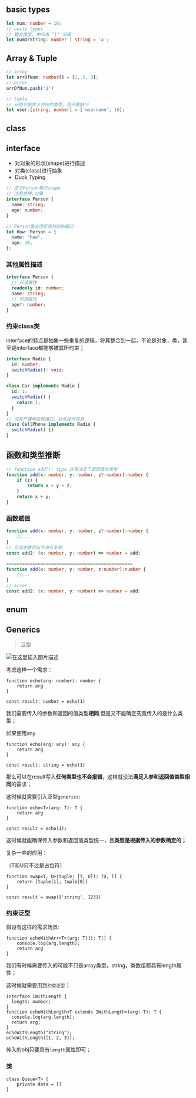 ## basic types

```ts
let num: number = 10;
// unite types
// 联合类型，中间用 "|" 分隔
let numOrString: number | string = 'a';
```



## Array & Tuple

```ts
// array
let arrOfNum: number[] = [1, 2, 3];
// error
arrOfNum.push('1')

// tuple
// 元组只能放入对应的类型，且不能缺少
let user:[string, number] = ['username', 18];
```



## class





## interface

- 对对象的形状(shape)进行描述
- 对类(class)进行抽象
- Duck Typing

```ts
// 定义Person类的shape
// 注意使用;分隔
interface Person {
  name: string;
  age: number;
}

// Person类必须实现对应的接口
let How: Person = {
  name: "how",
  age: 18,
};
```

### 其他属性描述

```ts
interface Person {
  // 只读属性
  readonly id: number;
  name: string;
  // 可选属性
  age?: number;
}
```

### 约束class类

interface的特点是抽象一些重复的逻辑，将其整合到一起，不论是对象，类，甚至是interface都能够被其所约束；

```ts
interface Radio {
  id: number;
  switchRadio(): void;
}

class Car implements Radio {
  id: 1;
  switchRadio() {
    return 1;
  }
}
// 没有严谨地实现接口，会有提示信息
class CellPhone implements Radio {
  switchRadio() {}
}
```



## 函数和类型推断

```ts
// function add(): type 这里决定了返回值的类型
function add(x: number, y: number, z?:number):number {
    if (z) {
        return x + y + z;
    }
    return x + y;
}
```

### 函数赋值

```ts
function add(x: number, y: number, z?:number):number {
    //...
}
// 可选参数可以不进行复制
const add2: (x: number, y: number) => number = add;

================================================
function add(x: number, y: number, z:number):number {
    //...
}
// error	
const add2: (x: number, y: number) => number = add;
```





## enum



## Generics

>  泛型

![在这里插入图片描述](https://img-blog.csdnimg.cn/20201126090645436.png?x-oss-process=image/watermark,type_ZmFuZ3poZW5naGVpdGk,shadow_10,text_aHR0cHM6Ly9ibG9nLmNzZG4ubmV0L1pIZ29nb2dvaGE=,size_16,color_FFFFFF,t_70#pic_center)

考虑这样一个需求：

```tsx
function echo(arg: number): number {
    return arg
}

const result: number = echo(1)
```

我们需要传入的参数和返回的值类型**相同**,但是又不能确定究竟传入的是什么类型；

如果使用any

```tsx
function echo(arg: any): any {
    return arg
}

const result: string = echo(1)
```

那么可以在result写入**任何类型也不会报错**，这样就没法**满足入参和返回值类型相同**的需求；



这时候就需要引入泛型`generics`:

```tsx
function echo<T>(arg: T): T {
    return arg
}

const result = echo(1);
```

这时候就能确保传入参数和返回值类型统一，且**类型是根据传入的参数确定的；**



复杂一些的应用：

（T和U只不过是占位符）

```tsx
function swap<T, U>(tuple: [T, U]): [U, T] {
    return [tuple[1], tuple[0]]
}

const result = swap(['string', 123])
```



### 约束泛型

假设有这样的需求场景:

```tsx
function echoWithArr<T>(arg: T[]): T[] {
    console.log(arg.length);
    return arg
}
```

我们有时候需要传入的可能不只是array类型，string，类数组都具有length属性；

这时候就需要用到`约束泛型`：

```tsx
interface IWithLength {
  length: number;
}
function echoWithLength<T extends IWithLength>(arg: T): T {
  console.log(arg.length);
  return arg;
}
echoWithLength("string");
echoWithLength([1, 2, 3]);
```

传入的obj只要具有`length`属性即可；



### 类

```tsx
class Queue<T> {
    private data = []
}
```

